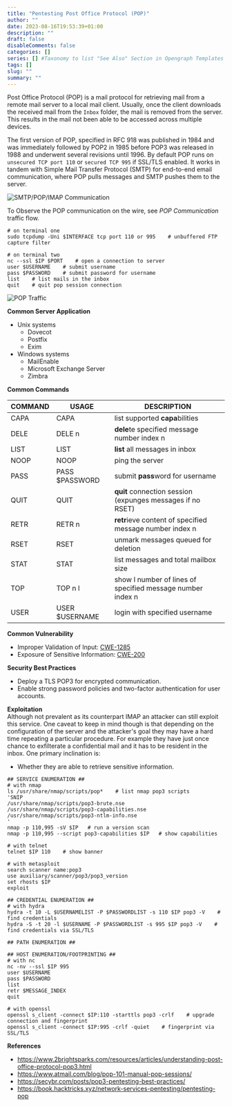 ```yaml
--- 
title: "Pentesting Post Office Protocol (POP)"
author: ""
date: 2023-08-16T19:53:39+01:00
description: ""
draft: false
disableComments: false
categories: []
series: [] #Taxonomy to list "See Also" Section in Opengraph Templates
tags: []
slug: ""
summary: ""
---
```

Post Office Protocol (POP) is a mail protocol for retrieving mail from a remote mail server to a local mail client. Usually, once the client downloads the received mail from the `Inbox` folder, the mail is removed from the server. This results in the mail not been able to be accessed across multiple devices.

The first version of  POP, specified in RFC 918 was published in 1984 and was immediately followed by POP2 in 1985 before POP3 was released in 1988 and underwent several revisions until 1996. By default POP runs on `unsecured TCP port 110` or `secured TCP 995` if SSL/TLS enabled. It works in tandem with Simple Mail Transfer Protocol (SMTP) for end-to-end email communication, where POP pulls messages and SMTP pushes them to the server.

![SMTP/POP/IMAP Communication](/images/smtp/00_smtp-pop-imap-communication.png "SMTP/POP/IMAP Communication")  

To Observe the POP communication on the wire, see _POP Communication_ traffic flow.  
```shell
# on terminal one
sudo tcpdump -Uni $INTERFACE tcp port 110 or 995    # unbuffered FTP capture filter

# on terminal two
nc --ssl $IP $PORT    # open a connection to server
user $USERNAME    # submit username
pass $PASSWORD    # submit password for username
list    # list mails in the inbox
quit    # quit pop session connection
```
![POP Traffic](/images/pop/00_pop3s-traffic.png "POP3s Traffic")

**Common Server Application**
+ Unix systems
    - Dovecot
    - Postfix
    - Exim
+ Windows systems
    - MailEnable
    - Microsoft Exchange Server
    - Zimbra  
    
**Common Commands**

| COMMAND | USAGE | DESCRIPTION |
|---|---|---|
| CAPA | CAPA | list supported **capa**bilities |
| DELE | DELE n | **dele**te specified message number index n |
| LIST | LIST | **list** all messages in inbox |
| NOOP | NOOP | ping the server |
| PASS | PASS $PASSWORD | submit **pass**word for username |
| QUIT | QUIT | **quit** connection session (expunges messages if no RSET) |
| RETR | RETR n | **retr**ieve content of specified message number index n |
| RSET | RSET | unmark messages queued for deletion |
| STAT | STAT | list messages and total mailbox size |
| TOP | TOP n l | show l number of lines of specified message number index n |
| USER | USER $USERNAME | login with specified username |

**Common Vulnerability**
- Improper Validation of Input: [CWE-1285](https://www.cvedetails.com/cwe-details/1285)
- Exposure of Sensitive Information: [CWE-200](https://www.cvedetails.com/cwe-details/200)  

**Security Best Practices**
- Deploy a TLS POP3 for encrypted communication.
- Enable strong password policies and two-factor authentication for user accounts.

**Exploitation**  
Although not prevalent as its counterpart IMAP an attacker can still exploit this service. One caveat to keep in mind though is that depending on the configuration of the server and the attacker's goal they may have a hard time repeating a particular procedure. For example they have just once chance to exfilterate a confidential mail and it has to be resident in the inbox. One primary inclination is:
- Whether they are able to retrieve sensitive information.

```shell
## SERVICE ENUMERATION ## 
# with nmap
ls /usr/share/nmap/scripts/pop*    # list nmap pop3 scripts
'SNIP
/usr/share/nmap/scripts/pop3-brute.nse
/usr/share/nmap/scripts/pop3-capabilities.nse
/usr/share/nmap/scripts/pop3-ntlm-info.nse
'
nmap -p 110,995 -sV $IP   # run a version scan 
nmap -p 110,995 --script pop3-capabilities $IP   # show capabilities

# with telnet
telnet $IP 110    # show banner

# with metasploit
search scanner name:pop3
use auxiliary/scanner/pop3/pop3_version
set rhosts $IP
exploit 

## CREDENTIAL ENUMERATION ##
# with hydra
hydra -t 10 -L $USERNAMELIST -P $PASSWORDLIST -s 110 $IP pop3 -V    # find credentials
hydra -S -t 20 -l $USERNAME -P $PASSWORDLIST -s 995 $IP pop3 -V    # find credentials via SSL/TLS

## PATH ENUMERATION ##

## HOST ENUMERATION/FOOTPRINTING ##
# with nc
nc -nv --ssl $IP 995
user $USERNAME
pass $PASSWORD
list
retr $MESSAGE_INDEX
quit

# with openssl
openssl s_client -connect $IP:110 -starttls pop3 -crlf    # upgrade connection and fingerprint
openssl s_client -connect $IP:995 -crlf -quiet    # fingerprint via SSL/TLS
```

**References**  
- https://www.2brightsparks.com/resources/articles/understanding-post-office-protocol-pop3.html
- https://www.atmail.com/blog/pop-101-manual-pop-sessions/
- https://secybr.com/posts/pop3-pentesting-best-practices/
- https://book.hacktricks.xyz/network-services-pentesting/pentesting-pop